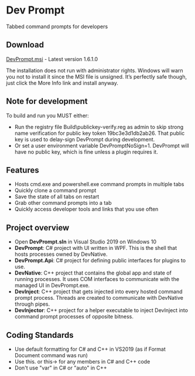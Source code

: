﻿# Dev Prompt
Tabbed command prompts for developers

## Download
[DevPrompt.msi](http://www.peterspada.com/Download/DevPrompt) - Latest version 1.6.1.0

The installation does not run with administrator rights.
Windows will warn you not to install it since the MSI file is unsigned.
It’s perfectly safe though, just click the More Info link and install anyway.

## Note for development
To build and run you MUST either:
* Run the registry file Build\publickey-verify.reg as admin to skip strong name verification for public key token 19bc3e3d1db2ab26. That public key is used to delay-sign DevPrompt during development.
* Or set a user environment variable DevPromptNoSign=1. DevPrompt will have no public key, which is fine unless a plugin requires it.

## Features
* Hosts cmd.exe and powershell.exe command prompts in multiple tabs
* Quickly clone a command prompt
* Save the state of all tabs on restart
* Grab other command prompts into a tab
* Quickly access developer tools and links that you use often

## Project overview
* Open __DevPrompt.sln__ in Visual Studio 2019 on Windows 10
* __DevPrompt__: C# project with UI written in WPF. This is the shell that hosts processes owned by DevNative.
* __DevPrompt.Api__: C# project for defining public interfaces for plugins to use.
* __DevNative__: C++ project that contains the global app and state of running processes. It uses COM interfaces to communicate with the managed UI in DevPrompt.exe.
* __DevInject__: C++ project that gets injected into every hosted command prompt process. Threads are created to communicate with DevNative through pipes.
* __DevInjector__: C++ project for a helper executable to inject DevInject into command prompt processes of opposite bitness.

## Coding Standards
* Use default formatting for C# and C++ in VS2019 (as if Format Document command was run)
* Use this. or this-> for any members in C# and C++ code
* Don't use "var" in C# or "auto" in C++
